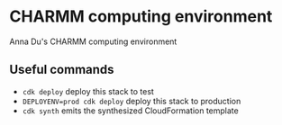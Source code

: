 # CHARMM computing environment 

Anna Du's CHARMM computing environment

## Useful commands

* `cdk deploy`      deploy this stack to test
* `DEPLOYENV=prod cdk deploy`        deploy this stack to production
* `cdk synth`       emits the synthesized CloudFormation template
